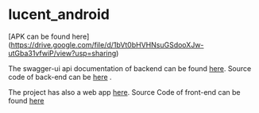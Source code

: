 # lucent_android

[APK can be found here] (https://drive.google.com/file/d/1bVt0bHVHNsuGSdooXJw-utGba31vfwiP/view?usp=sharing)


The swagger-ui api documentation of backend can be found [here](http://ec2-3-17-67-232.us-east-2.compute.amazonaws.com:8080/swagger-ui/index.html). Source code of back-end can be [here](https://github.com/euler1729/lucent) .

The project has also a web app [here](http://lucent-frontend.s3-website.us-east-2.amazonaws.com/). Source Code of front-end can be found [here](https://github.com/euler1729/lucent/tree/frontend)
